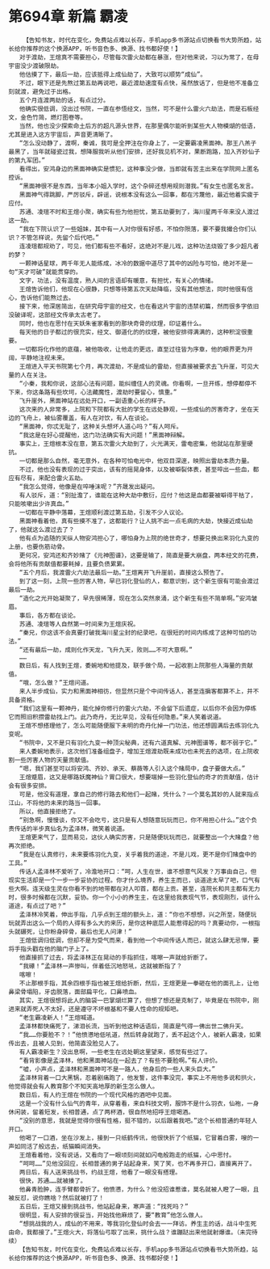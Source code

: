 # 第694章 新篇 霸凌
        【告知书友，时代在变化，免费站点难以长存，手机app多书源站点切换看书大势所趋，站长给你推荐的这个换源APP，听书音色多、换源、找书都好使！】
       对于渡劫，王煊真不需要担心，尽管每次雷火劫都在暴涨，但对他来说，习以为常了，在母宇宙没少渡破限劫。
       他估摸了下，最后一劫，应该抵得上成仙劫了，大致可以顺势“成仙”。
       不过，眼下还是先熬过第五劫再说吧，最近渡劫速度有点快，虽然放话了，但是他不准备立刻就渡，避免过于出格。
       五个月连渡两劫的话，有点过分。
       他确实很低调，没出过书院，一直在参悟经文，当然，可不是什么雷火六劫法，而是石板经文，金色竹简，燃灯图卷等。
       当然，他也没少探索命土后方的超凡源头世界，在那里偶尔能听到某些大人物模煳的低语，尤其是进入这方宇宙后，声音更清晰了。
       “怎么没动静了，渡啊，秦诚，我可是全押注在你身上了，一定要霸凌黑面神。那王八羔子最黑了，当年就碰瓷过我，想降服我听从他们安排，还好我见机不对，果断跑路，加入齐妙仙子的第九军团。”
       看得出，安鸿身边的黑面神确实是惯犯，这种事没少做，当即就有苦主出来在学院网上匿名控诉。
       “黑面神很不是东西，当年本小姐入学时，这个杂碎还想用规则潜我。”有女生也匿名发言。
       黑面神气得跳脚，严厉驳斥，辟谣，说根本没有这么一回事，都在污蔑他，最近他着实疲于应付。
       苏通、凌瑄不时和王煊小聚，确实有些为他担忧，第五劫要到了，海川星两千年来没人渡过这一劫。
       “我在下院认识了一些姐妹，其中有一人对你很有好感，不怕你殒落，要不要我撮合你们认识？不管怎样说，先留个后代吧。”
       连凌瑄都规劝了，可见，他们都有些不看好，这绝对不是儿戏，这种功法烧毁了多少超凡者的梦？
       一颗神话星球，两千年无人能练成，冰冷的数据中道尽了其中的凶险与可怕，绝对不是一句“天才可破”就能贯穿的。
       文字，功法，没有温度，熟人间的言语却有暖意，有担忧，有关心的情绪。
       王煊告诉他们，他现在心很静，只想等待第五次天劫降临，没有其他想法，同时他很有信心，告诉他们能熬过去。
       接下来，他深居简出，在研究母宇宙的经文，也在看这片宇宙的违禁初篇，然而很多字依旧没破译呢，这部经文传承太古老了。
       同时，他也在思忖在天妖朱雀家看到的那块奇骨的纹理，印证着什么。
       每天他的日子都过的很充实，经文、御道化的的纹理，被他安排得满满的，这种积淀很重要。
       一切都将化作他的底蕴，被他吸收，让他走的更远，直至过往皆为序章，他的眼界更为开阔，平静地注视未来。
       王煊进入平天书院第七个月，再次渡劫，不是成仙的雷劫，但直接被要求去飞升崖，可见大量的人在关注。
       “小秦，我和你说，这部心法有问题，能纠缠住人的灵魂。你看啊，一旦开练，想停都停不下来，你这条路有些坎坷，心法藏魔性，渡劫时要留心，慎重。”
       飞升崖外，黑面神站在远处开口，一副语重心长的样子。
       这次来的人非常多，上院和下院都有大批的学生在远处静观，一些成仙的厉害奇才，坐在天边的飞舟上，被仙雾覆盖，有人在对饮，有人在谈论。
       “黑面神，你忒无耻了，这种关头想坏人道心吗？”有人呵斥。
       “我这是在好心提醒他，这门功法确实有大问题！”黑面神辩解。
       事实上，王煊根本没在意，第五次雷火大劫到了，火光满天，雷电密集，他就站在那里硬抗。
       一切都是那么自然，毫无意外，在各种可怕电光中，他双目深邃，映照出雷劫本质力量。
       不过，他也没有表现的过于突出，该有的摇晃身体，以及被噼裂体表，甚至啐出一些血，都应有尽有，来配合雷火五劫。
       “我怎么觉得，他像是在啐唾沫呢？”齐晟发出疑问。
       有人驳斥，道：“别扯澹了，谁能在这种大劫中敷衍，应付？他这是血都要被噼得干枯了，只能咳嗽出少许真血。”
       一切都在平静中落幕，王煊顺利渡过第五劫，引发不少人议论。
       黑面神看着他，真有些摸不准了，这都能行？让人挑不出一点毛病的大劫，快接近成仙劫了，他就这么渡过去了？
       他有点为追随的天纵人物安鸿担心了，哪怕身为上院的绝世奇才，想要兑换出来羽化九变的上册，也要伤筋动骨。
       更何况，安鸿还和齐妙赌了《元神图谱》，这要是输了，简直是要大崩盘，两本经文的花费，会将他所有贡献值都要耗掉，且要负债累累。
       “五个月后，我渡雷火六劫法最后一劫。”王煊离开飞升崖前，直接这么预告了。
       到了这一刻，上院一些厉害人物，早已羽化登仙的人，都意识到，这个新生很有可能会渡过最后一劫。
       “造化之光开始凝聚了，早先很稀薄，现在怎么突然泉涌，这个新生有些不简单啊。”安鸿皱眉。
       事后，各方都在谈论。
       苏通、凌瑄等人自然第一时间来为王煊庆祝。
       “秦兄，你这该不会真要打破我海川星尘封的纪录吧，在很短的时间内练成了这种可怕的功法。”
       “还有最后一劫，成则化作天龙，飞升九天，败则……不可大意啊。”
       ……
       数日后，有人找到王煊，委婉地和他提及，联手做个局，一起收割上院那些人海量的贡献值。
       “哦，怎么做？”王煊问道。
       来人半步成仙，实力和黑面神相彷，但显然只是个中间传话人，甚至连掮客都算不上，并不具备资格。
       “我们这里有一颗神丹，能化掉你修行的雷火六劫，不会留下后遗症，以后你不会因为停练它而照旧积攒雷劫找上门。此乃奇丹，无比罕见，没有任何隐患。”来人笑着说道。
       王煊不想搭理他了，怎么可能随便服下未明的奇丹化掉一门功法，他还想圆满后去练羽化九变呢。
       “书院中，又不是只有羽化九变一种顶尖秘典，还有六道真解、元神图谱等，都不弱于它。”
       来人委婉地表示，这次他们准备组盘子，增加王煊渡劫既未成功也未死去的选项，在上院收割一些厉害人物的天量贡献值。
       “嗯，我们甚至可以将安鸿、齐妙、承天、蔡薇等人引入这个赌局中，盘子要做大点。”
       王煊蹙眉，这又是哪路妖魔神仙？胃口很大，想要端掉一些羽化登仙的奇才的贡献值，估计会有很多安排。
       可是，他没有道理，拿自己的修行路去和他们一起赌，凭什么？一个莫名其妙的人就来指点江山，不将他的未来的路当一回事。
       所以，他直接拒绝了。
       “别急啊，慢慢谈，你又不会吃亏，这只是有人想随意玩玩而已，你不用担心什么。”这个负责传话的半步真仙名为孟泽林，微笑着说道。
       王煊更来气了，显而易见，这伙人确实厉害，只是随便玩玩而已，就要整出一个大赌盘？他再次拒绝。
       “我是在认真修行，未来要练羽化九变，关乎着我的道途，不是儿戏，更不是你们赌盘中的工具。”
       传话人孟泽林不爱听了，冷澹地开口：“呵，人生在世，谁不想意气风发？万事由自己，但现实生活却是一个一步一步妥协的过程。你才什么境界，养生主而已，谈道途太早了吧，口气有些大啊。连天级生灵在你看不到的地带都在对人叩首，都在上贡。甚至，连院长和共主都有无力时，很多时候都在沉默，妥协。你一个小小的养生主，在这里给我表现气节，表现刚烈，谈什么道途，有点过了吧？”
       孟泽林冷笑着，伸出手指，几乎点到王煊的额头上，道：“你也不想想，兴之所至，随便玩玩就弄出这么一个局的人得有多么大的来历，是你这种底层人能惹得起的吗？真要动你，一根指头就碾死，让你粉身碎骨，最后也无人问津！”
       王煊低调归低调，但却不是为受气而来，看到他一个中间传话人而已，就这么肆无忌惮，要将手指头戳在他的脑门子上了。
       他直接抓了过去，将孟泽林正在晃动的手指抓住，喀嚓一声就给折断了。
       “我礤！”孟泽林一声惨叫，伴着低沉地怒吼，这就被断指了？
       喀嚓！
       不止那根手指，其余四根手指也被王煊给折断，然后，王煊更是一拳砸在他的面孔上，让他鼻梁骨塌陷，牙齿脱落，面部扁平化，口鼻喷血。
       其实，王煊很想将此人的脑袋一巴掌煳烂算了，但想了想还是克制了，毕竟是在书院中，刚进来就弄死人不太好，还是遵守不坏根基和不要人性命的规矩吧。
       “老生霸凌新人！”王煊喊道。
       孟泽林都快痛死了，涕泪长流，当听到他这种话语后，简直是气得一佛出世二佛升天。
       “我……你要脸不？！”他愤懑地低吼道，然后转身就跑了，丢不起这个人，被新人霸凌，如果传出去，且被人见到，他简直没脸见人了。
       有人霸凌新生？没出息啊，一些老生在远处朝这里望来，感觉有些过了。
       “看背影像是孟泽林，他和黑面神站在一起去了？有些不要脸啊。”有人评价。
       “嘘，小声点，孟泽林和黑面神可不是一路人，他身后的一些人来头巨大。”
       孟泽林背着一口大黑锅，忍着剧痛跑了，他发誓，这件事没完，事实上不用他多说和拱火，他觉得就会有人教育那个不知天高地厚的新生怎么做人。
       数日后，有人约王煊在书院的一个现代风格的酒吧中见面。
       这是一个没有什么仙气的青年，从穿着看，来自科技文明，服饰不是什么羽衣，仙袍，一身休闲装，留着短发，长相普通，点了两杯酒，很自然地招呼王煊喝酒。
       “没别的意思，我就是觉得你很有性格，挺不错的，以后跟着我吧。”这个长相普通的年轻人开口。
       他喝了一口酒，坐在沙发上，接到一只纸鹤传讯，他很快折了个纸猫，它冒着白雾，嗖的一声如同活了般远去，纸猫瞬间消失。
       王煊看着他，没有说话，又看向了一眼顷刻间就如闪电般跑走的纸猫，心中思忖。
       “呵呵……”见他没回应，长相普通的男子站起身来，笑了笑，也不再多开口，直接离开了。
       两日后，有人送来挑战书，约战王煊，他看了一眼没有搭理。
       很快，苏通……就被揍了。
       他鼻青脸肿，连手臂都骨折了。他愤懑，为什么？他没招谁惹谁，莫名就被人瞪了一眼，且被反怼，说你瞧啥？然后就被打了！
       五日后，王煊又接到挑战书，他站起身来，寒声道：“找死吗？”
       很明显，有人安排的很妥当，开始找他麻烦了，要“教育”他怎么做人。
       “想挑战我的人，成仙的不用来，等我羽化登仙时会去一一拜访。养生主的话，战斗中生死由命，我都接了。”王煊火大，将落仙弓取了出来，挑什么战？谁蹦跶出来他就射爆谁。（未完待续）
       【告知书友，时代在变化，免费站点难以长存，手机app多书源站点切换看书大势所趋，站长给你推荐的这个换源APP，听书音色多、换源、找书都好使！】